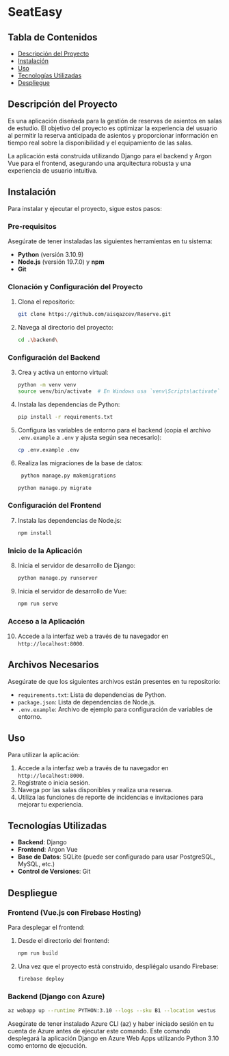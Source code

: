 # SeatEasy
## Tabla de Contenidos
- [Descripción del Proyecto](#descripción-del-proyecto)
- [Instalación](#instalación)
- [Uso](#uso)
- [Tecnologías Utilizadas](#tecnologías-utilizadas)
- [Despliegue](#despliegue)

## Descripción del Proyecto
Es una aplicación diseñada para la gestión de reservas de asientos en salas de estudio. El objetivo del proyecto es optimizar la experiencia del usuario al permitir la reserva anticipada de asientos y proporcionar información en tiempo real sobre la disponibilidad y el equipamiento de las salas.

La aplicación está construida utilizando Django para el backend y Argon Vue para el frontend, asegurando una arquitectura robusta y una experiencia de usuario intuitiva.

## Instalación
Para instalar y ejecutar el proyecto, sigue estos pasos:

### Pre-requisitos
Asegúrate de tener instaladas las siguientes herramientas en tu sistema:

- **Python** (versión 3.10.9)
- **Node.js** (versión 19.7.0) y **npm**
- **Git**

### Clonación y Configuración del Proyecto

1. Clona el repositorio:
    ```bash
    git clone https://github.com/aisqazcev/Reserve.git
    ```

2. Navega al directorio del proyecto:
    ```bash
    cd .\backend\
    ```

### Configuración del Backend

3. Crea y activa un entorno virtual:
    ```bash
    python -m venv venv
    source venv/bin/activate  # En Windows usa `venv\Scripts\activate`
    ```

4. Instala las dependencias de Python:
    ```bash
    pip install -r requirements.txt
    ```

5. Configura las variables de entorno para el backend (copia el archivo `.env.example` a `.env` y ajusta según sea necesario):
    ```bash
    cp .env.example .env
    ```

6. Realiza las migraciones de la base de datos:
   ```bash
    python manage.py makemigrations
    ```
    ```bash
    python manage.py migrate
    ```

### Configuración del Frontend

7. Instala las dependencias de Node.js:
    ```bash
    npm install
    ```

### Inicio de la Aplicación

8. Inicia el servidor de desarrollo de Django:
    ```bash
    python manage.py runserver
    ```

9. Inicia el servidor de desarrollo de Vue:
    ```bash
    npm run serve
    ```

### Acceso a la Aplicación

10. Accede a la interfaz web a través de tu navegador en `http://localhost:8000`.

## Archivos Necesarios

Asegúrate de que los siguientes archivos están presentes en tu repositorio:

- `requirements.txt`: Lista de dependencias de Python.
- `package.json`: Lista de dependencias de Node.js.
- `.env.example`: Archivo de ejemplo para configuración de variables de entorno.

## Uso

Para utilizar la aplicación:

1. Accede a la interfaz web a través de tu navegador en `http://localhost:8000`.
2. Regístrate o inicia sesión.
3. Navega por las salas disponibles y realiza una reserva.
4. Utiliza las funciones de reporte de incidencias e invitaciones para mejorar tu experiencia.

## Tecnologías Utilizadas

- **Backend**: Django
- **Frontend**: Argon Vue
- **Base de Datos**: SQLite (puede ser configurado para usar PostgreSQL, MySQL, etc.)
- **Control de Versiones**: Git

## Despliegue
### Frontend (Vue.js con Firebase Hosting)

Para desplegar el frontend:

1. Desde el directorio del frontend:
   ```bash
   npm run build
   ```
   
2. Una vez que el proyecto está construido, despliégalo usando Firebase:
   ```bash
   firebase deploy
   ```

### Backend (Django con Azure)
   ```bash
   az webapp up --runtime PYTHON:3.10 --logs --sku B1 --location westus
   ```
Asegúrate de tener instalado Azure CLI (az) y haber iniciado sesión en tu cuenta de Azure antes de ejecutar este comando.
Este comando desplegará la aplicación Django en Azure Web Apps utilizando Python 3.10 como entorno de ejecución.
